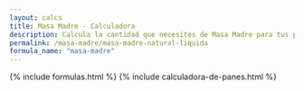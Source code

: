 ```yaml
---
layout: calcs
title: Masa Madre - Calculadora
description: Calcula la cantidad que necesites de Masa Madre para tus preparaciones.
permalink: /masa-madre/masa-madre-natural-liquida
formula_name: "masa-madre"
---
```


{% include formulas.html %}
{% include calculadora-de-panes.html %}